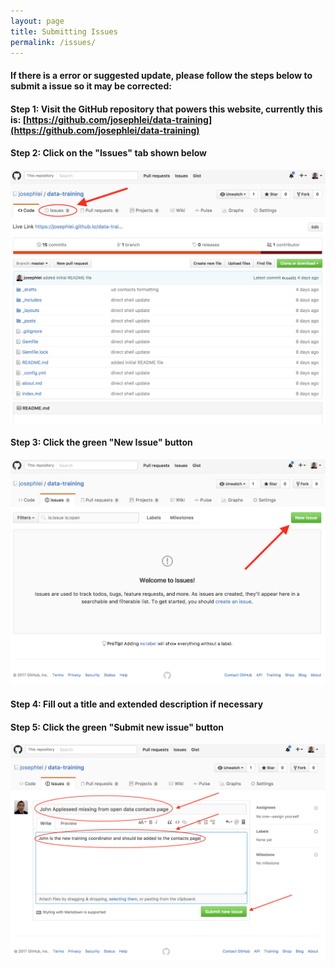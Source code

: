 ```yaml
---
layout: page
title: Submitting Issues
permalink: /issues/
---
```


#### If there is a error or suggested update, please follow the steps below to submit a issue so it may be corrected:

#### **Step 1: Visit the GitHub repository that powers this website, currently this is:** [https://github.com/josephlei/data-training](https://github.com/josephlei/data-training)

#### **Step 2: Click on the "Issues" tab shown below**

![how to submit issues screenshot 1](/assets/howto-issues-1.png)

#### **Step 3: Click the green "New Issue" button**

![how to submit issues screenshot 2](/assets/howto-issues-2.png)

#### **Step 4: Fill out a title and extended description if necessary**

#### **Step 5: Click the green "Submit new issue" button**

![how to submit issues screenshot 3](/assets/howto-issues-3.png)